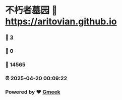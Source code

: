 # 不朽者墓园 :link: https://aritovian.github.io 
### :page_facing_up: [3](https://aritovian.github.io/tag.html) 
### :speech_balloon: 0 
### :hibiscus: 14565 
### :alarm_clock: 2025-04-20 00:09:22 
### Powered by :heart: [Gmeek](https://github.com/Meekdai/Gmeek)
